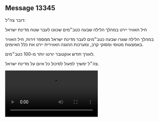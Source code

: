 ## Message 13345

דובר צה"ל:

חיל האוויר יירט במהלך הלילה שבעה כטב״מים שכוונו לעבר שטח מדינת ישראל

במהלך הלילה שוגרו שבעה כטב״מים לעבר מדינת ישראל ממספר זירות, חיל האוויר באמצעות מטוסי ומסוקי קרב, ומערכות ההגנה האווירית יירט את כלל האיומים.

לאורך חודש אוקטובר יורטו יותר מ-100 כטב״מים. 

צה״ל ימשיך לפעול לסיכול כל איום על מדינת ישראל.

![Video](https://data.iron-swords.co.il/2024/November/01/13345/13345_media.mp4)
